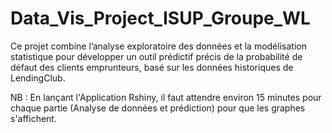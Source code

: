 # Data_Vis_Project_ISUP_Groupe_WL
Ce projet combine l’analyse exploratoire des données et la modélisation statistique pour développer un outil prédictif précis de la probabilité de défaut des clients emprunteurs, basé sur les données historiques de LendingClub.

NB : En lançant l'Application Rshiny, il faut attendre environ 15 minutes pour chaque partie (Analyse de données et prédiction) pour que les graphes s'affichent.
